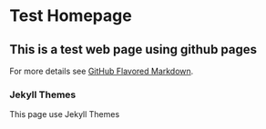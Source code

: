 # Test Homepage 
## This is a test web page using github pages

For more details see [GitHub Flavored Markdown](https://guides.github.com/features/mastering-markdown/).

### Jekyll Themes

This page use Jekyll Themes

